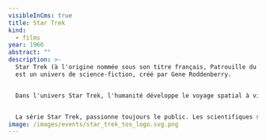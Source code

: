 ```yaml
---
visibleInCms: true
title: Star Trek
kind:
  - films
year: 1966
abstract: ""
description: >-
  Star Trek (à l'origine nommée sous son titre français, Patrouille du cosmos)
  est un univers de science-fiction, créé par Gene Roddenberry. 


  Dans l'univers Star Trek, l'humanité développe le voyage spatial à vitesse supraluminique, grâce à un moteur à distorsion, à la suite d'une période post-apocalyptique du milieu du XXIe siècle (voir le Jour du Premier Contact). Plus tard, l'homme s'unit à d'autres espèces intelligentes de la galaxie pour former la Fédération des planètes unies. À la suite d'une intervention extraterrestre, et grâce à la science, l'humanité surmonte largement ses nombreux vices et faiblesses terrestres, au XXIIIe siècle. Les histoires de Star Trek dépeignent souvent les aventures d'êtres humains et d'espèces extra-terrestres qui servent dans Starfleet, ainsi que les nombreux contacts de ceux-ci avec d'autres civilisations. 


  La série Star Trek, passionne toujours le public. Les scientifiques s'y intéressent tout autant, c'est parce que cette œuvre s'est, à sa manière, voulue réaliste en exploitant des connaissances récentes (comme le concept de trou noir) et en tentant aussi de fournir des explications à des innovations étonnantes, notamment le « warp », consistant à déformer l'espace-temps pour aller plus vite.
image: /images/events/star_trek_tos_logo.svg.png
---
```

